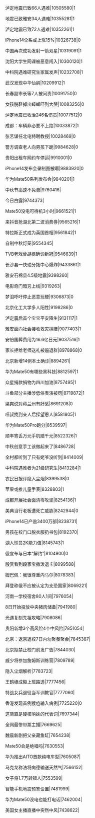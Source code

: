 泸定地震已致66人遇难|10505580|1

地震已致雅安34人遇难|10355281|1

泸定地震已致72人遇难|10352261|1

iPhone14全系或上涨15%|10326738|0

中国再次成功发射一箭双星|10319091|1

沈阳大学生网课被恶意闯入|10300120|1

中科院遇难研究生家属发声|10232708|1

武汉发现中华仙鹟|10209912|1

长春副市长等7人被问责|10091750|0

女孩脱鞋掉出蟑螂吓到大哭|10083256|0

泸定地震已收治246名伤员|10077512|0

成都：车辆非必要不上路|10033872|1

张艺谋任北电特聘教授|10028469|0

警方调查老人向男孩下跪|9984628|0

贵阳出租车网约车停运|9910001|0

iPhone14发布会录制图被曝|9883920|0

华为Mate50系列发布会|9840201|1

中秋节高速不免费|9760416|

今日白露|9744373|

Mate50没电可待机3小时|9661521|1

来抖音抢湖北第二波消费券|9565216|1

特拉斯正式成为英国首相|9561842|1

自制中秋灯笼|9554345|

TVB老戏骨胡枫确诊新冠|9546639|1

长沙县一快递分拨中心爆炸|9433861|1

雅安石棉县4.5级地震|9398260|

电影奇门暗刃上线|9319263|

梦泪呼吁停止恶意玩梗|9306873|0

北京化工大学多人阳性|9198286|0

泸定震后首个宝宝平安降生|9131117|1

雅安面向社会接收救灾捐赠|9077403|1

安倍国葬费用为16.6亿日元|9037516|1

家长拒给老师送礼被逼退群|8978868|0

北京新增14例本土确诊|8894261|

华为Mate50有哪些黑科技|8812597|1

众星捐款捐物为四川加油|8757495|1

斗鱼部分主播涉低俗表演被罚|8719872|1

梁爽说对蒋兰州有好感|8691208|0

哑叔找到亲人后探望恩人|8581805|1

华为Mate50Pro跑分|8539597|

顺丰寄丢万元手机赔千元|8522326|1

中秋创意手工该做起来了|8486728|

全村都听到了只有姥爷没听到|8414009|

中科院遇难者为21级研究生|8413284|1

农民日报评隐入尘烟|8399538|0

苹果或推儿童手表|8328803|1

成都开展社会面清零攻坚|8254136|1

美典当行老板遭死亡威胁|8242944|0

iPhone14已产逾3400万部|8238731|

男孩在校门口脱衣服扔书包|8192370|

湖人球员2K能力值|8145743|1

俄宣布与日本“解约”|8104900|0

殷赏看到段家宝撒泼退卡|8099588|

姆巴佩：我很尊重内马尔|8078383|

拜登称俄不应被认定为支恐国家|8069221|

河南一学校宿舍80人1间|7976054|

8日开始投放中央猪肉储备|7941980|

光遇复刻先祖攻略|7908086|

贵阳新增3个高风险4个中风险|7851054|

北京：返京返校7日内勿聚餐聚会|7845387|

北京拟禁止校门前发广告|7844030|

威少将参加詹姆斯训练营|7809789|

隐入尘烟解析|7783723|

王鹤棣成毅上班路透|7777456|

特战女兵退役当军训教官|7777060|

香港发现首例猴痘输入病例|7725220|0

这简直是硬核萌妹的代表词|7697344|

全网最惨带票主播|7669625|

魏晨新剧把父亲藏鱼缸|7654238|

Mate50会是绝唱吗|7630553|

华为推出AITO首款纯电车型|7605087|

马克龙称法将向德输送天然气|7566152|

女子将1.7万转错人|7553599|

智能手机地震预警设置|7481999|

华为Mate50没电也能打电话|7462004|

美国女主播直播中突然中风|7438622|

